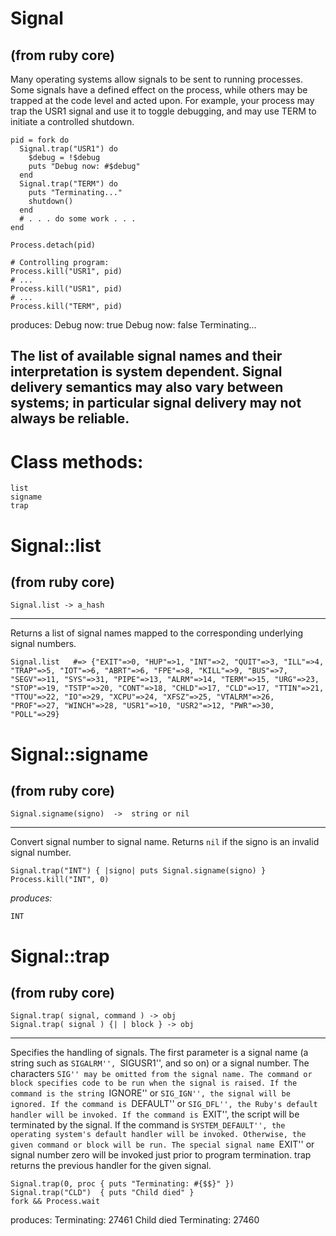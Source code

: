 # Signal

(from ruby core)
---
Many operating systems allow signals to be sent to running processes. Some
signals have a defined effect on the process, while others may be trapped at
the code level and acted upon. For example, your process may trap the USR1
signal and use it to toggle debugging, and may use TERM to initiate a
controlled shutdown.

    pid = fork do
      Signal.trap("USR1") do
        $debug = !$debug
        puts "Debug now: #$debug"
      end
      Signal.trap("TERM") do
        puts "Terminating..."
        shutdown()
      end
      # . . . do some work . . .
    end

    Process.detach(pid)

    # Controlling program:
    Process.kill("USR1", pid)
    # ...
    Process.kill("USR1", pid)
    # ...
    Process.kill("TERM", pid)

produces:
     Debug now: true
     Debug now: false
    Terminating...

The list of available signal names and their interpretation is system
dependent. Signal delivery semantics may also vary between systems; in
particular signal delivery may not always be reliable.
---
# Class methods:

    list
    signame
    trap

# Signal::list

(from ruby core)
---
    Signal.list -> a_hash

---

Returns a list of signal names mapped to the corresponding underlying signal
numbers.

    Signal.list   #=> {"EXIT"=>0, "HUP"=>1, "INT"=>2, "QUIT"=>3, "ILL"=>4, "TRAP"=>5, "IOT"=>6, "ABRT"=>6, "FPE"=>8, "KILL"=>9, "BUS"=>7, "SEGV"=>11, "SYS"=>31, "PIPE"=>13, "ALRM"=>14, "TERM"=>15, "URG"=>23, "STOP"=>19, "TSTP"=>20, "CONT"=>18, "CHLD"=>17, "CLD"=>17, "TTIN"=>21, "TTOU"=>22, "IO"=>29, "XCPU"=>24, "XFSZ"=>25, "VTALRM"=>26, "PROF"=>27, "WINCH"=>28, "USR1"=>10, "USR2"=>12, "PWR"=>30, "POLL"=>29}


# Signal::signame

(from ruby core)
---
    Signal.signame(signo)  ->  string or nil

---

Convert signal number to signal name. Returns `nil` if the signo is an invalid
signal number.

    Signal.trap("INT") { |signo| puts Signal.signame(signo) }
    Process.kill("INT", 0)

*produces:*

    INT


# Signal::trap

(from ruby core)
---
    Signal.trap( signal, command ) -> obj
    Signal.trap( signal ) {| | block } -> obj

---

Specifies the handling of signals. The first parameter is a signal name (a
string such as ``SIGALRM'', ``SIGUSR1'', and so on) or a signal number. The
characters ``SIG'' may be omitted from the signal name. The command or block
specifies code to be run when the signal is raised. If the command is the
string ``IGNORE'' or ``SIG_IGN'', the signal will be ignored. If the command
is ``DEFAULT'' or ``SIG_DFL'', the Ruby's default handler will be invoked. If
the command is ``EXIT'', the script will be terminated by the signal. If the
command is ``SYSTEM_DEFAULT'', the operating system's default handler will be
invoked. Otherwise, the given command or block will be run. The special signal
name ``EXIT'' or signal number zero will be invoked just prior to program
termination. trap returns the previous handler for the given signal.

    Signal.trap(0, proc { puts "Terminating: #{$$}" })
    Signal.trap("CLD")  { puts "Child died" }
    fork && Process.wait

produces:
    Terminating: 27461
    Child died
    Terminating: 27460


